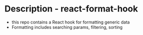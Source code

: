 # Description - react-format-hook

- this repo contains a React hook for formatting generic data
- Formatting includes searching params, filtering, sorting
